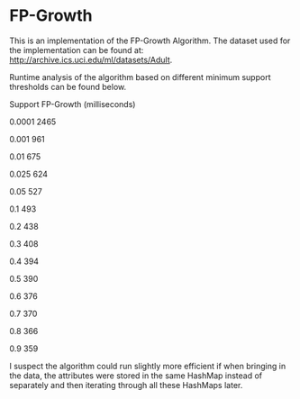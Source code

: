 # FP-Growth

This is an implementation of the FP-Growth Algorithm.  The dataset used for the implementation can be found at:
http://archive.ics.uci.edu/ml/datasets/Adult.

Runtime analysis of the algorithm based on different minimum support thresholds can be found below.  

Support	   FP-Growth (milliseconds)

0.0001	          2465

0.001	     961

0.01	     675

0.025	     624

0.05	     527

0.1	       493

0.2	       438

0.3	       408

0.4	       394

0.5	       390

0.6	       376

0.7	       370

0.8	       366

0.9	       359

I suspect the algorithm could run slightly more efficient if when bringing in the data, the attributes were stored in the same HashMap instead of separately and then iterating through all these HashMaps later.
